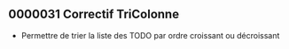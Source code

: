 ## 0000031 Correctif  TriColonne
- Permettre de trier la liste des TODO par ordre croissant ou décroissant
